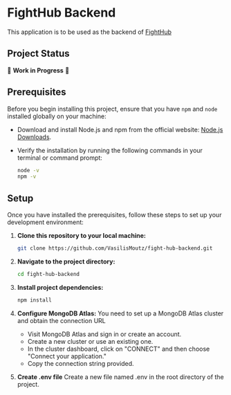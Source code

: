 # FightHub Backend
This application is to be used as the backend of [FightHub](https://github.com/VasilisMoutz/fight-hub-frontend)

## Project Status
🚧 **Work in Progress** 🚧

## Prerequisites
Before you begin installing this project, ensure that you have `npm` and `node` installed globally on your machine:
 - Download and install Node.js and npm from the official website: [Node.js Downloads](https://nodejs.org/).
 - Verify the installation by running the following commands in your terminal or command prompt:

   ```bash
   node -v
   npm -v
   ```
   
## Setup
Once you have installed the prerequisites, follow these steps to set up your development environment:
1. **Clone this repository to your local machine:**
   ```bash
   git clone https://github.com/VasilisMoutz/fight-hub-backend.git
   
2. **Navigate to the project directory:**
   ```bash
   cd fight-hub-backend

3. **Install project dependencies:**
   ```bash
   npm install

4. **Configure MongoDB Atlas:**
   You need to set up a MongoDB Atlas cluster and obtain the connection URL
    - Visit MongoDB Atlas and sign in or create an account.
    - Create a new cluster or use an existing one.
    - In the cluster dashboard, click on "CONNECT" and then choose "Connect your application."
    - Copy the connection string provided.
   
6. **Create .env file**
   Create a new file named .env in the root directory of the project.

